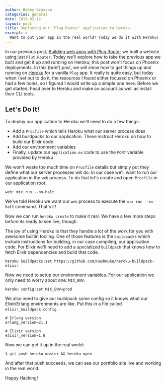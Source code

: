 ```yaml
---
author: Bobby Grayson
categories: general
date: 2019-02-12
layout: post
title: Deploying our `Plug.Router` application to Heroku
excerpt: >
  Want to put your app in the real world? Today we do it with Heroku!
---
```


In our previous post, [Building web apps with Plug.Router](https://elixirschool.com/blog/building-apps-with-plug-router/) we built a website using just `Plut.Router`.
Today we'll explore how to take the previous app we built and get it up and running on Heroku; this post won't focus on Phoenix deployments.
In this (brief) post, we will show how to get things up and running on [Heroku](http://heroku.com) for a vanilla `Plug` app.
It really is quite easy, but today when I set out to do it, the resources I found either focused on Phoenix or had a few holes, so I figured I would write up a simple one here.
Before we get started, head over to Heroku and make an account as well as install their CLI tools.

## Let's Do It!

To deploy our application to Heroku we'll need to do a few things:

* Add a `Procfile` which tells Heroku what our server process does
* Add buildpacks to our application. These instruct Heroku on how to build our Elixir code.
* Add our environment variables
* Finally, update our `application.ex` code to use the `PORT` variable provided by Heroku

We won't waste too much time on `Procfile` details but simply put they define what our server processes will do. In our case we'll want to run our application in the `web` process. To do that let's create and open `Procfile` in our application root:

```
web: mix run --no-halt
```
We've told Heroku we want our `web` process to execute the `mix run --no-halt` command.
That's it!

Now we can run `heroku create` to make it real.
We have a few more steps before its ready to see live, though.

The joy of using Heroku is that they handle a lot of the work for you with awesome builtin tooling.
One of those features is the `buildpacks` which include instructions for building, in our case compiling, our application code.
For Elixir we'll need to add a specialized `buildpack` that knows how to fetch Elixir dependencies and build that code.

```
heroku buildpacks:set https://github.com/HashNuke/heroku-buildpack-elixir
```

Now we need to setup our environment variables.
For our application we only need to worry about one: `MIX_ENV`.

```
heroku config:set MIX_ENV=prod
```

We also need to give our buildpack some config so it knows what our Elixir/Erlang environments are like.
Put this in a file called `elixir_buildpack.config`.

```
# Erlang version
erlang_version=21.1

# Elixir version
elixir_version=1.8
```

Now we can get it up in the real world:

```
$ git push heroku master && heroku open
```

And after that push succeeds, we can see our portfolio site live and working in the real world.

Happy Hacking!
